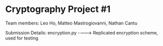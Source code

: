 # Cryptography Project #1

Team members: Leo Ho, Matteo Mastrogiovanni, Nathan Cantu

Submission Details:
encryption.py ----> Replicated encryption scheme, used for testing
